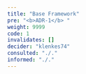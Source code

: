 ```yaml
---
title: "Base Framework"
pre: "<b>ADR-1</b> "
weight: 9999
code: 1
invalidates: []
decider: "klenkes74"
consulted: "./."
informed: "./."
---
```


